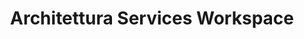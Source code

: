 ---
title: Architettura Services Workspace
parent: Greenhouse Core
grand_parent: Design
nav_order: 5
---